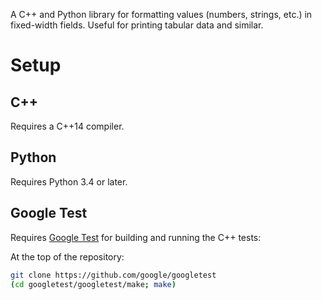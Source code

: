 A C++ and Python library for formatting values (numbers, strings, etc.) in
fixed-width fields.  Useful for printing tabular data and similar.

# Setup

## C++

Requires a C++14 compiler.  

## Python

Requires Python 3.4 or later.

## Google Test

Requires [Google Test](https://github.com/google/googletest) for building
and running the C++ tests:

At the top of the repository:
```sh
git clone https://github.com/google/googletest
(cd googletest/googletest/make; make)
```

